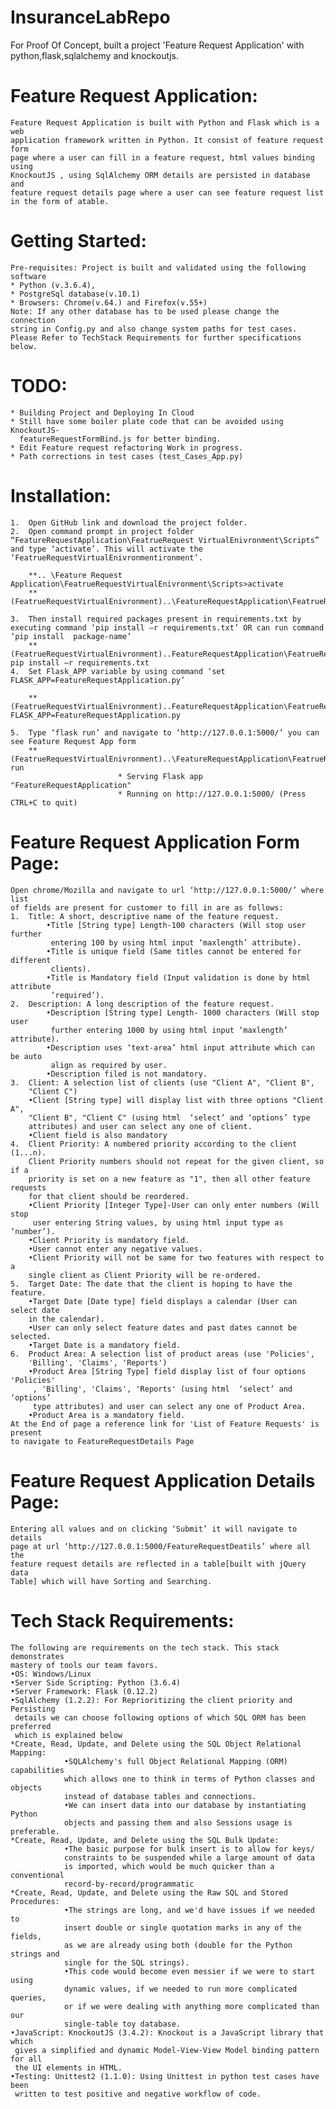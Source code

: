 # InsuranceLabRepo
For Proof Of Concept, built a project 'Feature Request Application' with python,flask,sqlalchemy and knockoutjs.

# Feature Request Application:
	Feature Request Application is built with Python and Flask which is a web
    application framework written in Python. It consist of feature request form
    page where a user can fill in a feature request, html values binding using
    KnockoutJS , using SqlAlchemy ORM details are persisted in database and 
    feature request details page where a user can see feature request list 
    in the form of atable. 
    
# Getting Started:
	Pre-requisites: Project is built and validated using the following software
	* Python (v.3.6.4), 
	* PostgreSql database(v.10.1)
	* Browsers: Chrome(v.64.) and Firefox(v.55+)
	Note: If any other database has to be used please change the connection 
    string in Config.py and also change system paths for test cases.
    Please Refer to TechStack Requirements for further specifications below.
    
# TODO:
	* Building Project and Deploying In Cloud
	* Still have some boiler plate code that can be avoided using KnockoutJS-
	  featureRequestFormBind.js for better binding.
	* Edit Feature request refactoring Work in progress.
	* Path corrections in test cases (test_Cases_App.py)

# Installation:
	1.	Open GitHub link and download the project folder.
	2.	Open command prompt in project folder “FeatureRequestApplication\FeatrueRequest VirtualEnivronment\Scripts” and type ‘activate’. This will activate the ‘FeatrueRequestVirtualEnivronmentironment’.

		**.. \Feature Request Application\FeatrueRequestVirtualEnivronment\Scripts>activate
		**(FeatrueRequestVirtualEnivronment)..\FeatureRequestApplication\FeatrueRequestVirtualEnivronment\Scripts>
		
	3.	Then install required packages present in requirements.txt by executing command ‘pip install –r requirements.txt’ OR can run command ‘pip install  package-name’
		**(FeatrueRequestVirtualEnivronment)..FeatureRequestApplication\FeatrueRequestVirtualEnivronment\Scripts> pip install –r requirements.txt
	4.	Set Flask_APP variable by using command ‘set FLASK_APP=FeatureRequestApplication.py’
	
		**(FeatrueRequestVirtualEnivronment)..FeatureRequestApplication\FeatrueRequestVirtualEnivronment\Scripts>set FLASK_APP=FeatureRequestApplication.py
        
	5.	Type ‘flask run’ and navigate to ‘http://127.0.0.1:5000/’ you can see Feature Request App form
		**(FeatrueRequestVirtualEnivronment)..\FeatureRequestApplication\FeatrueRequestVirtualEnivronment>flask run
 							* Serving Flask app "FeatureRequestApplication"
 							* Running on http://127.0.0.1:5000/ (Press CTRL+C to quit)
 						
 # Feature Request Application Form Page:
 	Open chrome/Mozilla and navigate to url ‘http://127.0.0.1:5000/’ where list 
    of fields are present for customer to fill in are as follows:
	1.	Title: A short, descriptive name of the feature request.
			•Title [String type] Length-100 characters (Will stop user further 
             entering 100 by using html input ‘maxlength’ attribute).
			•Title is unique field (Same titles cannot be entered for different
             clients).
			•Title is Mandatory field (Input validation is done by html attribute
             ‘required’).
	2.	Description: A long description of the feature request.
			•Description [String type] Length- 1000 characters (Will stop user
             further entering 1000 by using html input ‘maxlength’ attribute).
			•Description uses ‘text-area’ html input attribute which can be auto
             align as required by user.
			•Description filed is not mandatory.
	3.	Client: A selection list of clients (use "Client A", "Client B", 
		"Client C")
		•Client [String type] will display list with three options "Client A",
        "Client B", "Client C" (using html  ‘select’ and ‘options’ type 
        attributes) and user can select any one of client.
		•Client field is also mandatory
	4.	Client Priority: A numbered priority according to the client (1...n).
		Client Priority numbers should not repeat for the given client, so if a
        priority is set on a new feature as "1", then all other feature requests 
        for that client should be reordered.
		•Client Priority [Integer Type]-User can only enter numbers (Will stop 
         user entering String values, by using html input type as ‘number’).
		•Client Priority is mandatory field.
		•User cannot enter any negative values.
		•Client Priority will not be same for two features with respect to a 
        single client as Client Priority will be re-ordered.
	5.	Target Date: The date that the client is hoping to have the feature.
		•Target Date [Date type] field displays a calendar (User can select date
        in the calendar).
		•User can only select feature dates and past dates cannot be selected.
		•Target Date is a mandatory field.
	6.	Product Area: A selection list of product areas (use 'Policies', 
		'Billing', 'Claims', 'Reports')
		•Product Area [String Type] field display list of four options 'Policies'
         , 'Billing', 'Claims', 'Reports' (using html  ‘select’ and ‘options’ 
         type attributes) and user can select any one of Product Area.
		•Product Area is a mandatory field.
    At the End of page a reference link for 'List of Feature Requests' is present 
    to navigate to FeatureRequestDetails Page
        
# Feature Request Application Details Page:
	Entering all values and on clicking ‘Submit’ it will navigate to details 
    page at url ‘http://127.0.0.1:5000/FeatureRequestDeatils’ where all the 
    feature request details are reflected in a table[built with jQuery data 
    Table] which will have Sorting and Searching.
	
# Tech Stack Requirements:
	The following are requirements on the tech stack. This stack demonstrates 
    mastery of tools our team favors.
	•OS: Windows/Linux
	•Server Side Scripting: Python (3.6.4)
	•Server Framework: Flask (0.12.2)
	•SqlAlchemy (1.2.2): For Reprioritizing the client priority and Persisting
     details we can choose following options of which SQL ORM has been preferred
     which is explained below
	*Create, Read, Update, and Delete using the SQL Object Relational Mapping:
				•SQLAlchemy's full Object Relational Mapping (ORM) capabilities 
                which allows one to think in terms of Python classes and objects
                instead of database tables and connections.
				•We can insert data into our database by instantiating Python 
                objects and passing them and also Sessions usage is preferable.
	*Create, Read, Update, and Delete using the SQL Bulk Update:
				•The basic purpose for bulk insert is to allow for keys/
                constraints to be suspended while a large amount of data
                is imported, which would be much quicker than a conventional
                record-by-record/programmatic
	*Create, Read, Update, and Delete using the Raw SQL and Stored Procedures:
				•The strings are long, and we'd have issues if we needed to 
                insert double or single quotation marks in any of the fields,
                as we are already using both (double for the Python strings and
                single for the SQL strings).
				•This code would become even messier if we were to start using
                dynamic values, if we needed to run more complicated queries, 
                or if we were dealing with anything more complicated than our 
                single-table toy database.
	•JavaScript: KnockoutJS (3.4.2): Knockout is a JavaScript library that which
     gives a simplified and dynamic Model-View-View Model binding pattern for all
     the UI elements in HTML.
	•Testing: Unittest2 (1.1.0): Using Unittest in python test cases have been
     written to test positive and negative workflow of code. 


                


